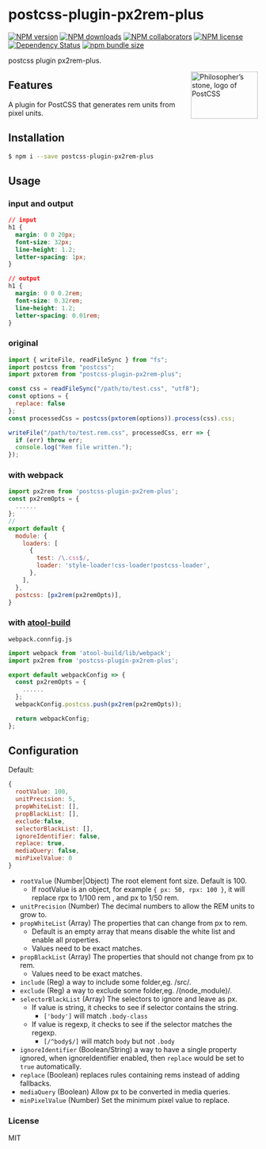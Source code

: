 # postcss-plugin-px2rem-plus

[![NPM version](https://img.shields.io/npm/v/postcss-plugin-px2rem-plus.svg)](https://npmjs.org/package/postcss-plugin-px2rem-plus)
[![NPM downloads](https://img.shields.io/npm/dt/postcss-plugin-px2rem-plus.svg)](https://npmjs.org/package/postcss-plugin-px2rem-plus)
[![NPM collaborators](https://img.shields.io/npm/collaborators/postcss-plugin-px2rem-plus.svg)](https://npmjs.org/package/postcss-plugin-px2rem-plus)
[![NPM license](https://img.shields.io/npm/l/postcss-plugin-px2rem-plus.svg)](https://npmjs.org/package/postcss-plugin-px2rem-plus)
[![Dependency Status](https://david-dm.org/maoguijun/postcss-plugin-px2rem-plus.svg)](https://david-dm.org/maoguijun/postcss-plugin-px2rem-plus)
[![npm bundle size](https://img.shields.io/bundlephobia/min/postcss-plugin-px2rem-plus/0.8.2.svg)](https://david-dm.org/maoguijun/postcss-plugin-px2rem-plus)

postcss plugin px2rem-plus.

<img align="right" width="135" height="95"
     title="Philosopher’s stone, logo of PostCSS"
     src="http://postcss.github.io/postcss/logo-leftp.svg">

## Features

A plugin for PostCSS that generates rem units from pixel units.

## Installation

```bash
$ npm i --save postcss-plugin-px2rem-plus
```

## Usage

### input and output

```css
// input
h1 {
  margin: 0 0 20px;
  font-size: 32px;
  line-height: 1.2;
  letter-spacing: 1px;
}

// output
h1 {
  margin: 0 0 0.2rem;
  font-size: 0.32rem;
  line-height: 1.2;
  letter-spacing: 0.01rem;
}
```

### original

```javascript
import { writeFile, readFileSync } from "fs";
import postcss from "postcss";
import pxtorem from "postcss-plugin-px2rem-plus";

const css = readFileSync("/path/to/test.css", "utf8");
const options = {
  replace: false
};
const processedCss = postcss(pxtorem(options)).process(css).css;

writeFile("/path/to/test.rem.css", processedCss, err => {
  if (err) throw err;
  console.log("Rem file written.");
});
```

### with webpack

```javascript
import px2rem from 'postcss-plugin-px2rem-plus';
const px2remOpts = {
  ......
};
//
export default {
  module: {
    loaders: [
      {
        test: /\.css$/,
        loader: 'style-loader!css-loader!postcss-loader',
      },
    ],
  },
  postcss: [px2rem(px2remOpts)],
}
```

### with [atool-build](https://github.com/maoguijun/atool-build)

`webpack.connfig.js`

```javascript
import webpack from 'atool-build/lib/webpack';
import px2rem from 'postcss-plugin-px2rem-plus';

export default webpackConfig => {
  const px2remOpts = {
    ......
  };
  webpackConfig.postcss.push(px2rem(px2remOpts));

  return webpackConfig;
};
```

## Configuration

Default:

```js
{
  rootValue: 100,
  unitPrecision: 5,
  propWhiteList: [],
  propBlackList: [],
  exclude:false,
  selectorBlackList: [],
  ignoreIdentifier: false,
  replace: true,
  mediaQuery: false,
  minPixelValue: 0
}
```

- `rootValue` (Number|Object) The root element font size. Default is 100.
  - If rootValue is an object, for example `{ px: 50, rpx: 100 }`, it will
    replace rpx to 1/100 rem , and px to 1/50 rem.
- `unitPrecision` (Number) The decimal numbers to allow the REM units to grow to.
- `propWhiteList` (Array) The properties that can change from px to rem.
  - Default is an empty array that means disable the white list and enable all properties.
  - Values need to be exact matches.
- `propBlackList` (Array) The properties that should not change from px to rem.
  - Values need to be exact matches.
- `include` (Reg) a way to include some folder,eg. /src/.
- `exclude` (Reg) a way to exclude some folder,eg. /(node_module)/.
- `selectorBlackList` (Array) The selectors to ignore and leave as px.
  - If value is string, it checks to see if selector contains the string.
    - `['body']` will match `.body-class`
  - If value is regexp, it checks to see if the selector matches the regexp.
    - `[/^body$/]` will match `body` but not `.body`
- `ignoreIdentifier` (Boolean/String) a way to have a single property ignored, when ignoreIdentifier enabled, then `replace` would be set to `true` automatically.
- `replace` (Boolean) replaces rules containing rems instead of adding fallbacks.
- `mediaQuery` (Boolean) Allow px to be converted in media queries.
- `minPixelValue` (Number) Set the minimum pixel value to replace.

### License

MIT
